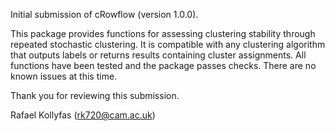 Initial submission of cRowflow (version 1.0.0).

This package provides functions for assessing clustering stability through repeated stochastic clustering. It is compatible with any clustering algorithm that outputs labels or returns results containing cluster assignments.
All functions have been tested and the package passes checks. There are no known issues at this time.

Thank you for reviewing this submission.

Rafael Kollyfas (rk720@cam.ac.uk)